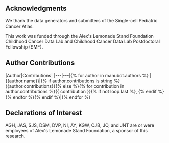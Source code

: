 ## Acknowledgments

We thank the data generators and submitters of the Single-cell Pediatric Cancer Atlas.

This work was funded through the Alex's Lemonade Stand Foundation Childhood Cancer Data Lab and Childhood Cancer Data Lab Postdoctoral Fellowship (SMF).

## Author Contributions

|Author|Contributions|
|---|---|{% for author in manubot.authors %}
|{{author.name}}|{% if author.contributions is string %}{{author.contributions}}{% else %}{% for contribution in author.contributions %}{{ contribution }}{% if not loop.last %}, {% endif %}{% endfor %}{% endif %}|{% endfor %}

## Declarations of Interest

AGH, JAS, SJS, DSM, DVP, NI, AY, KGW, CJB, JO, and JNT are or were employees of Alex's Lemonade Stand Foundation, a sponsor of this research.
